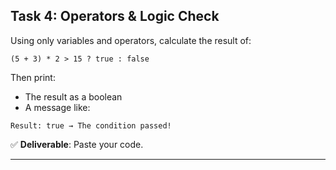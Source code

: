 ## Task 4: Operators & Logic Check  

Using only variables and operators, calculate the result of:

```text
(5 + 3) * 2 > 15 ? true : false
```

Then print:
- The result as a boolean  
- A message like:

```text
Result: true → The condition passed!
```

✅ **Deliverable**: Paste your code.

---